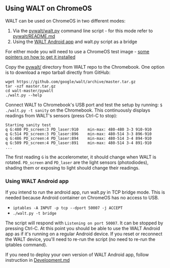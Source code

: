 ## Using WALT on ChromeOS

WALT can be used on ChromeOS in two different modes:
 1. Via the [pywalt/walt.py](/pywalt/walt.py) command line script - for this mode refer to [pywalt/README.md](/pywalt/README.md)
 1. Using the [WALT Android app](https://play.google.com/store/apps/details?id=org.kamrik.latency.walt) and walt.py script as a bridge


For either mode you will need to use a ChromeOS test image -
[some pointers on how to get it installed](https://www.chromium.org/chromium-os/testing/autotest-developer-faq/ssh-test-keys-setup)

Copy the [pywalt/](/pywalt) directory from WALT repo to the Chromebook. One option is to download a repo tarball directly from GitHub:

```
wget https://github.com/google/walt/archive/master.tar.gz
tar -xzf master.tar.gz
cd walt-master/pywalt
./walt.py --help
```



Connect WALT to Chromebook's USB port and test the setup by running: `$ ./walt.py -t sanity` on the Chromebook.
This continuously displays readings from WALT's sensors (press Ctrl-C to stop):
```
Starting sanity test
q G:480 PD_screen:3 PD_laser:910	min-max: 480-480 3-3 910-910
q G:514 PD_screen:3 PD_laser:896	min-max: 480-514 3-3 896-910
q G:486 PD_screen:4 PD_laser:894	min-max: 480-514 3-4 894-910
q G:509 PD_screen:4 PD_laser:891	min-max: 480-514 3-4 891-910
...
```
The first reading `G` is the accelerometer, it should change when WALT is rotated.
`PD_screen` and `PD_laser` are the light sensors (photodiodes), shading them or exposing to light should change their readings.


### Using WALT Android app

If you intend to run the android app, run walt.py in TCP bridge mode. This is needed because Android container on ChromeOS has no access to USB.
 - `iptables -A INPUT -p tcp --dport 50007 -j ACCEPT`
 - `./walt.py -t bridge`

The script will respond with `Listening on port 50007`. It can be stopped by pressing Ctrl-C. At this point you should be able to use the WALT Android app as if it's running on a regular Android device. If you reset or reconnect the WALT device, you'll need to re-run the script (no need to re-run the iptables command).

If you need to deploy your own version of WALT Android app, follow instruction in [Development.md](Development.md)
